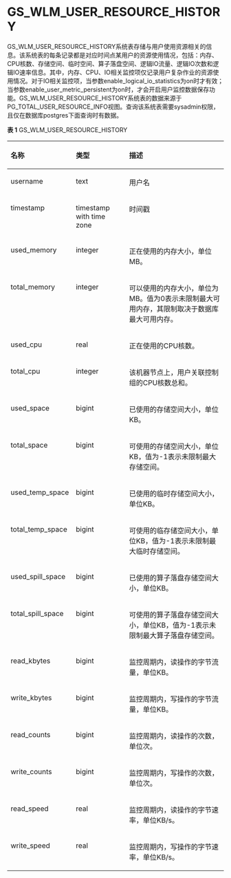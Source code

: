 # GS\_WLM\_USER\_RESOURCE\_HISTORY<a name="ZH-CN_TOPIC_0000001152202091"></a>

GS\_WLM\_USER\_RESOURCE\_HISTORY系统表存储与用户使用资源相关的信息。该系统表的每条记录都是对应时间点某用户的资源使用情况，包括：内存、CPU核数、存储空间、临时空间、算子落盘空间、逻辑IO流量、逻辑IO次数和逻辑IO速率信息。其中，内存、CPU、IO相关监控项仅记录用户复杂作业的资源使用情况。对于IO相关监控项，当参数enable\_logical\_io\_statistics为on时才有效；当参数enable\_user\_metric\_persistent为on时，才会开启用户监控数据保存功能。GS\_WLM\_USER\_RESOURCE\_HISTORY系统表的数据来源于PG\_TOTAL\_USER\_RESOURCE\_INFO视图。查询该系统表需要sysadmin权限，且仅在数据库postgres下面查询时有数据。

**表 1**  GS\_WLM\_USER\_RESOURCE\_HISTORY

<a name="table15633834175114"></a>
<table><thead align="left"><tr id="row17633143412517"><th class="cellrowborder" valign="top" width="20.42204220422042%" id="mcps1.2.4.1.1"><p id="p53185310511"><a name="p53185310511"></a><a name="p53185310511"></a>名称</p>
</th>
<th class="cellrowborder" valign="top" width="26.092609260926093%" id="mcps1.2.4.1.2"><p id="p1463383485112"><a name="p1463383485112"></a><a name="p1463383485112"></a>类型</p>
</th>
<th class="cellrowborder" valign="top" width="53.48534853485349%" id="mcps1.2.4.1.3"><p id="p186331534145111"><a name="p186331534145111"></a><a name="p186331534145111"></a>描述</p>
</th>
</tr>
</thead>
<tbody><tr id="row1563313416518"><td class="cellrowborder" valign="top" width="20.42204220422042%" headers="mcps1.2.4.1.1 "><p id="p16634133417511"><a name="p16634133417511"></a><a name="p16634133417511"></a>username</p>
</td>
<td class="cellrowborder" valign="top" width="26.092609260926093%" headers="mcps1.2.4.1.2 "><p id="p563483485115"><a name="p563483485115"></a><a name="p563483485115"></a>text</p>
</td>
<td class="cellrowborder" valign="top" width="53.48534853485349%" headers="mcps1.2.4.1.3 "><p id="p86341934145113"><a name="p86341934145113"></a><a name="p86341934145113"></a>用户名</p>
</td>
</tr>
<tr id="row56348346517"><td class="cellrowborder" valign="top" width="20.42204220422042%" headers="mcps1.2.4.1.1 "><p id="p16634634135117"><a name="p16634634135117"></a><a name="p16634634135117"></a>timestamp</p>
</td>
<td class="cellrowborder" valign="top" width="26.092609260926093%" headers="mcps1.2.4.1.2 "><p id="p863415348515"><a name="p863415348515"></a><a name="p863415348515"></a>timestamp with time zone</p>
</td>
<td class="cellrowborder" valign="top" width="53.48534853485349%" headers="mcps1.2.4.1.3 "><p id="p86348343514"><a name="p86348343514"></a><a name="p86348343514"></a>时间戳</p>
</td>
</tr>
<tr id="row13634143413512"><td class="cellrowborder" valign="top" width="20.42204220422042%" headers="mcps1.2.4.1.1 "><p id="p96344345511"><a name="p96344345511"></a><a name="p96344345511"></a>used_memory</p>
</td>
<td class="cellrowborder" valign="top" width="26.092609260926093%" headers="mcps1.2.4.1.2 "><p id="p16634234165117"><a name="p16634234165117"></a><a name="p16634234165117"></a>integer</p>
</td>
<td class="cellrowborder" valign="top" width="53.48534853485349%" headers="mcps1.2.4.1.3 "><p id="p263473418512"><a name="p263473418512"></a><a name="p263473418512"></a>正在使用的内存大小，单位MB。</p>
</td>
</tr>
<tr id="row126341834205118"><td class="cellrowborder" valign="top" width="20.42204220422042%" headers="mcps1.2.4.1.1 "><p id="p2634123411519"><a name="p2634123411519"></a><a name="p2634123411519"></a>total_memory</p>
</td>
<td class="cellrowborder" valign="top" width="26.092609260926093%" headers="mcps1.2.4.1.2 "><p id="p136348343517"><a name="p136348343517"></a><a name="p136348343517"></a>integer</p>
</td>
<td class="cellrowborder" valign="top" width="53.48534853485349%" headers="mcps1.2.4.1.3 "><p id="p7634234165116"><a name="p7634234165116"></a><a name="p7634234165116"></a>可以使用的内存大小，单位为MB。值为0表示未限制最大可用内存，其限制取决于数据库最大可用内存。</p>
</td>
</tr>
<tr id="row15634134105111"><td class="cellrowborder" valign="top" width="20.42204220422042%" headers="mcps1.2.4.1.1 "><p id="p1634034115116"><a name="p1634034115116"></a><a name="p1634034115116"></a>used_cpu</p>
</td>
<td class="cellrowborder" valign="top" width="26.092609260926093%" headers="mcps1.2.4.1.2 "><p id="p13634434115117"><a name="p13634434115117"></a><a name="p13634434115117"></a>real</p>
</td>
<td class="cellrowborder" valign="top" width="53.48534853485349%" headers="mcps1.2.4.1.3 "><p id="p163483412516"><a name="p163483412516"></a><a name="p163483412516"></a>正在使用的CPU核数。</p>
</td>
</tr>
<tr id="row4634193413513"><td class="cellrowborder" valign="top" width="20.42204220422042%" headers="mcps1.2.4.1.1 "><p id="p1463433411511"><a name="p1463433411511"></a><a name="p1463433411511"></a>total_cpu</p>
</td>
<td class="cellrowborder" valign="top" width="26.092609260926093%" headers="mcps1.2.4.1.2 "><p id="p1563423465112"><a name="p1563423465112"></a><a name="p1563423465112"></a>integer</p>
</td>
<td class="cellrowborder" valign="top" width="53.48534853485349%" headers="mcps1.2.4.1.3 "><p id="p3634113455111"><a name="p3634113455111"></a><a name="p3634113455111"></a>该机器节点上，用户关联控制组的CPU核数总和。</p>
</td>
</tr>
<tr id="row56341434195116"><td class="cellrowborder" valign="top" width="20.42204220422042%" headers="mcps1.2.4.1.1 "><p id="p963443418513"><a name="p963443418513"></a><a name="p963443418513"></a>used_space</p>
</td>
<td class="cellrowborder" valign="top" width="26.092609260926093%" headers="mcps1.2.4.1.2 "><p id="p18634173419511"><a name="p18634173419511"></a><a name="p18634173419511"></a>bigint</p>
</td>
<td class="cellrowborder" valign="top" width="53.48534853485349%" headers="mcps1.2.4.1.3 "><p id="p6634173415512"><a name="p6634173415512"></a><a name="p6634173415512"></a>已使用的存储空间大小，单位KB。</p>
</td>
</tr>
<tr id="row5634133410512"><td class="cellrowborder" valign="top" width="20.42204220422042%" headers="mcps1.2.4.1.1 "><p id="p6635163445111"><a name="p6635163445111"></a><a name="p6635163445111"></a>total_space</p>
</td>
<td class="cellrowborder" valign="top" width="26.092609260926093%" headers="mcps1.2.4.1.2 "><p id="p46351834185110"><a name="p46351834185110"></a><a name="p46351834185110"></a>bigint</p>
</td>
<td class="cellrowborder" valign="top" width="53.48534853485349%" headers="mcps1.2.4.1.3 "><p id="p1863573485110"><a name="p1863573485110"></a><a name="p1863573485110"></a>可使用的存储空间大小，单位KB，值为-1表示未限制最大存储空间。</p>
</td>
</tr>
<tr id="row176354342517"><td class="cellrowborder" valign="top" width="20.42204220422042%" headers="mcps1.2.4.1.1 "><p id="p14635153416513"><a name="p14635153416513"></a><a name="p14635153416513"></a>used_temp_space</p>
</td>
<td class="cellrowborder" valign="top" width="26.092609260926093%" headers="mcps1.2.4.1.2 "><p id="p1663514348513"><a name="p1663514348513"></a><a name="p1663514348513"></a>bigint</p>
</td>
<td class="cellrowborder" valign="top" width="53.48534853485349%" headers="mcps1.2.4.1.3 "><p id="p7635113415114"><a name="p7635113415114"></a><a name="p7635113415114"></a>已使用的临时存储空间大小，单位KB。</p>
</td>
</tr>
<tr id="row10635173445119"><td class="cellrowborder" valign="top" width="20.42204220422042%" headers="mcps1.2.4.1.1 "><p id="p9635143425116"><a name="p9635143425116"></a><a name="p9635143425116"></a>total_temp_space</p>
</td>
<td class="cellrowborder" valign="top" width="26.092609260926093%" headers="mcps1.2.4.1.2 "><p id="p1263513410516"><a name="p1263513410516"></a><a name="p1263513410516"></a>bigint</p>
</td>
<td class="cellrowborder" valign="top" width="53.48534853485349%" headers="mcps1.2.4.1.3 "><p id="p17635734175119"><a name="p17635734175119"></a><a name="p17635734175119"></a>可使用的临存储空间大小，单位KB，值为-1表示未限制最大临时存储空间。</p>
</td>
</tr>
<tr id="row3635113455119"><td class="cellrowborder" valign="top" width="20.42204220422042%" headers="mcps1.2.4.1.1 "><p id="p11635934105114"><a name="p11635934105114"></a><a name="p11635934105114"></a>used_spill_space</p>
</td>
<td class="cellrowborder" valign="top" width="26.092609260926093%" headers="mcps1.2.4.1.2 "><p id="p16351334175118"><a name="p16351334175118"></a><a name="p16351334175118"></a>bigint</p>
</td>
<td class="cellrowborder" valign="top" width="53.48534853485349%" headers="mcps1.2.4.1.3 "><p id="p13635434205119"><a name="p13635434205119"></a><a name="p13635434205119"></a>已使用的算子落盘存储空间大小，单位KB。</p>
</td>
</tr>
<tr id="row86359341514"><td class="cellrowborder" valign="top" width="20.42204220422042%" headers="mcps1.2.4.1.1 "><p id="p1163543415120"><a name="p1163543415120"></a><a name="p1163543415120"></a>total_spill_space</p>
</td>
<td class="cellrowborder" valign="top" width="26.092609260926093%" headers="mcps1.2.4.1.2 "><p id="p36356343510"><a name="p36356343510"></a><a name="p36356343510"></a>bigint</p>
</td>
<td class="cellrowborder" valign="top" width="53.48534853485349%" headers="mcps1.2.4.1.3 "><p id="p206351434105117"><a name="p206351434105117"></a><a name="p206351434105117"></a>可使用的算子落盘存储空间大小，单位KB，值为-1表示未限制最大算子落盘存储空间。</p>
</td>
</tr>
<tr id="row16635134115119"><td class="cellrowborder" valign="top" width="20.42204220422042%" headers="mcps1.2.4.1.1 "><p id="p46351034125113"><a name="p46351034125113"></a><a name="p46351034125113"></a>read_kbytes</p>
</td>
<td class="cellrowborder" valign="top" width="26.092609260926093%" headers="mcps1.2.4.1.2 "><p id="p96351034175115"><a name="p96351034175115"></a><a name="p96351034175115"></a>bigint</p>
</td>
<td class="cellrowborder" valign="top" width="53.48534853485349%" headers="mcps1.2.4.1.3 "><p id="p863533413514"><a name="p863533413514"></a><a name="p863533413514"></a>监控周期内，读操作的字节流量，单位KB。</p>
</td>
</tr>
<tr id="row136351034125115"><td class="cellrowborder" valign="top" width="20.42204220422042%" headers="mcps1.2.4.1.1 "><p id="p10635234185115"><a name="p10635234185115"></a><a name="p10635234185115"></a>write_kbytes</p>
</td>
<td class="cellrowborder" valign="top" width="26.092609260926093%" headers="mcps1.2.4.1.2 "><p id="p863523415119"><a name="p863523415119"></a><a name="p863523415119"></a>bigint</p>
</td>
<td class="cellrowborder" valign="top" width="53.48534853485349%" headers="mcps1.2.4.1.3 "><p id="p10636734165110"><a name="p10636734165110"></a><a name="p10636734165110"></a>监控周期内，写操作的字节流量，单位KB。</p>
</td>
</tr>
<tr id="row9636133465111"><td class="cellrowborder" valign="top" width="20.42204220422042%" headers="mcps1.2.4.1.1 "><p id="p1563653445111"><a name="p1563653445111"></a><a name="p1563653445111"></a>read_counts</p>
</td>
<td class="cellrowborder" valign="top" width="26.092609260926093%" headers="mcps1.2.4.1.2 "><p id="p763683465118"><a name="p763683465118"></a><a name="p763683465118"></a>bigint</p>
</td>
<td class="cellrowborder" valign="top" width="53.48534853485349%" headers="mcps1.2.4.1.3 "><p id="p1563341118139"><a name="p1563341118139"></a><a name="p1563341118139"></a>监控周期内，读操作的次数，单位次。</p>
</td>
</tr>
<tr id="row1663683417516"><td class="cellrowborder" valign="top" width="20.42204220422042%" headers="mcps1.2.4.1.1 "><p id="p66365344511"><a name="p66365344511"></a><a name="p66365344511"></a>write_counts</p>
</td>
<td class="cellrowborder" valign="top" width="26.092609260926093%" headers="mcps1.2.4.1.2 "><p id="p2636163418516"><a name="p2636163418516"></a><a name="p2636163418516"></a>bigint</p>
</td>
<td class="cellrowborder" valign="top" width="53.48534853485349%" headers="mcps1.2.4.1.3 "><p id="p763613415512"><a name="p763613415512"></a><a name="p763613415512"></a>监控周期内，写操作的次数，单位次。</p>
</td>
</tr>
<tr id="row2636734175117"><td class="cellrowborder" valign="top" width="20.42204220422042%" headers="mcps1.2.4.1.1 "><p id="p463663495117"><a name="p463663495117"></a><a name="p463663495117"></a>read_speed</p>
</td>
<td class="cellrowborder" valign="top" width="26.092609260926093%" headers="mcps1.2.4.1.2 "><p id="p1663619341518"><a name="p1663619341518"></a><a name="p1663619341518"></a>real</p>
</td>
<td class="cellrowborder" valign="top" width="53.48534853485349%" headers="mcps1.2.4.1.3 "><p id="p96361534105116"><a name="p96361534105116"></a><a name="p96361534105116"></a>监控周期内，读操作的字节速率，单位KB/s。</p>
</td>
</tr>
<tr id="row19991428101118"><td class="cellrowborder" valign="top" width="20.42204220422042%" headers="mcps1.2.4.1.1 "><p id="p12100228141112"><a name="p12100228141112"></a><a name="p12100228141112"></a>write_speed</p>
</td>
<td class="cellrowborder" valign="top" width="26.092609260926093%" headers="mcps1.2.4.1.2 "><p id="p191000288116"><a name="p191000288116"></a><a name="p191000288116"></a>real</p>
</td>
<td class="cellrowborder" valign="top" width="53.48534853485349%" headers="mcps1.2.4.1.3 "><p id="p210072812117"><a name="p210072812117"></a><a name="p210072812117"></a>监控周期内，写操作的字节速率，单位KB/s。</p>
</td>
</tr>
</tbody>
</table>

